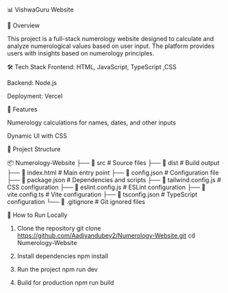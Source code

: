 📊 VishwaGuru Website

📌 Overview

This project is a full-stack numerology website designed to calculate and analyze numerological values based on user input. The platform provides users with insights based on numerology principles.

🛠️ Tech Stack
Frontend: HTML, JavaScript, TypeScript ,CSS

Backend: Node.js

Deployment: Vercel

🚀 Features

Numerology calculations for names, dates, and other inputs

Dynamic UI with CSS

📂 Project Structure

📦 Numerology-Website
├── 📂 src              # Source files
├── 📂 dist             # Build output
├── 📜 index.html       # Main entry point
├── 📜 config.json      # Configuration file
├── 📜 package.json     # Dependencies and scripts
├── 📜 tailwind.config.js  # CSS configuration
├── 📜 eslint.config.js # ESLint configuration
├── 📜 vite.config.ts   # Vite configuration
├── 📜 tsconfig.json    # TypeScript configuration
└── 📜 .gitignore       # Git ignored files

📌 How to Run Locally

1. Clone the repository
git clone https://github.com/Aadiyandubey2/Numerology-Website.git
cd Numerology-Website

2. Install dependencies
npm install

3. Run the project
npm run dev

4. Build for production
npm run build

